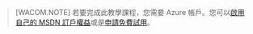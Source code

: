 > [WACOM.NOTE]
> 若要完成此教學課程，您需要 Azure 帳戶。您可以[啟用自己的 MSDN 訂戶權益][啟用自己的 MSDN 訂戶權益]或是[申請免費試用][申請免費試用]。

  [啟用自己的 MSDN 訂戶權益]: http://www.windowsazure.com/zh-tw/pricing/member-offers/msdn-benefits-details/
  [申請免費試用]: http://www.windowsazure.com/zh-tw/pricing/free-trial/

